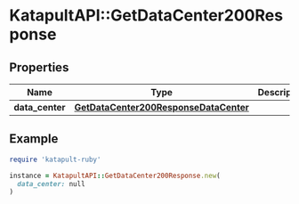 # KatapultAPI::GetDataCenter200Response

## Properties

| Name | Type | Description | Notes |
| ---- | ---- | ----------- | ----- |
| **data_center** | [**GetDataCenter200ResponseDataCenter**](GetDataCenter200ResponseDataCenter.md) |  |  |

## Example

```ruby
require 'katapult-ruby'

instance = KatapultAPI::GetDataCenter200Response.new(
  data_center: null
)
```

